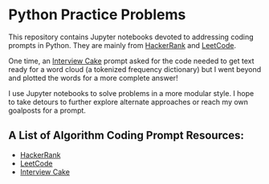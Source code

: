 # Python Practice Problems

This repository contains Jupyter notebooks devoted to addressing coding prompts in Python. They are mainly from [HackerRank](https://hackerrank.com) and [LeetCode](https://leetcode.com/problemset/all/).

One time, an [Interview Cake](https://www.interviewcake.com/table-of-contents) prompt asked for the code needed to get text ready for a word cloud (a tokenized frequency dictionary) but I went beyond and plotted the words for a more complete answer!

I use Jupyter notebooks to solve problems in a more modular style. I hope to take detours to further explore alternate approaches or reach my own goalposts for a prompt.

## A List of Algorithm Coding Prompt Resources:
* [HackerRank](https://hackerrank.com)
* [LeetCode](https://leetcode.com/problemset/all/)
* [Interview Cake](https://www.interviewcake.com/table-of-contents)
